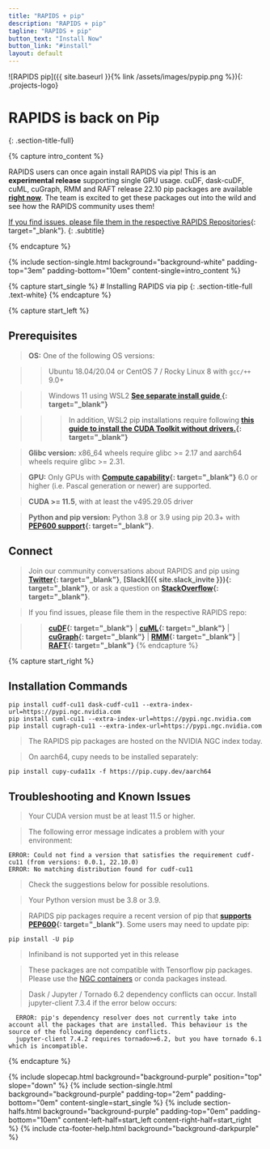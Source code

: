 ```yaml
---
title: "RAPIDS + pip"
description: "RAPIDS + pip"
tagline: "RAPIDS + pip"
button_text: "Install Now"
button_link: "#install"
layout: default
---
```


![RAPIDS pip]({{ site.baseurl }}{% link /assets/images/pypip.png %}){: .projects-logo}


# RAPIDS is back on Pip
{: .section-title-full}

{% capture intro_content %}

RAPIDS users can once again install RAPIDS via pip!  This is an **experimental release** supporting single GPU usage.  cuDF, dask-cuDF, cuML, cuGraph, RMM and RAFT release 22.10 pip packages are available **[right now](#install)**.  The team is excited to get these packages out into the wild and see how the RAPIDS community uses them!

[If you find issues, please file them in the respective RAPIDS Repositories](https://github.com/rapidsai){: target="_blank"}.
{: .subtitle}

{% endcapture %}

{% include section-single.html
    background="background-white" 
    padding-top="3em" padding-bottom="10em" 
    content-single=intro_content
%}

<div id="install"></div>
{% capture start_single %}
# Installing RAPIDS via pip
{: .section-title-full .text-white}
{% endcapture %}

{% capture start_left %}

## Prerequisites

> <i class="fas fa-desktop text-white"></i> **OS:** One of the following OS versions:

>> <i class="fa-brands fa-ubuntu text-white"></i> Ubuntu 18.04/20.04 or CentOS 7 / Rocky Linux 8 with <code>gcc/++</code> 9.0+
	
>> <i class="fas fa-desktop text-white"></i> Windows 11 using WSL2  **[See separate install guide <i class="fa fa-angle-double-right" aria-hidden="true"></i>](wsl2.html){: target="_blank"}** 

>>> <i class="fas fa-chevron-circle-right text-white"></i> In addition, WSL2 pip installations require following **[this guide to install the CUDA Toolkit without drivers.](https://docs.nvidia.com/cuda/wsl-user-guide/index.html#cuda-support-for-wsl2){: target="_blank"}** 

> <i class="fas fa-info-circle text-white"></i> **Glibc version:** x86_64 wheels require glibc >= 2.17 and aarch64 wheels require glibc >= 2.31.

> <i class="fas fa-microchip text-white"></i> **GPU:** Only GPUs with **[Compute capability](https://developer.nvidia.com/cuda-gpus){: target="_blank"}** 6.0 or higher (i.e. Pascal generation or newer) are supported.
  
> <i class="fas fa-download text-white"></i> **CUDA >= 11.5**, with at least the v495.29.05 driver

> <i class="fab fa-python text-white"></i> **Python and pip version:** Python 3.8 or 3.9 using pip 20.3+ with **[PEP600 support](https://peps.python.org/pep-0600/){: target="_blank"}**.

## <i class="far fa-comments text-white"></i> Connect 

> Join our community conversations about RAPIDS and pip using **[Twitter](https://twitter.com/rapidsai){: target="_blank"}**, **[Slack]({{ site.slack_invite }}){: target="_blank"}**, or ask a question on **[StackOverflow](https://stackoverflow.com/tags/rapids){: target="_blank"}**.

> If you find issues, please file them in the respective RAPIDS repo:

>> **[cuDF](https://github.com/rapidsai/cudf/issues/new/choose ){: target="_blank"}** | 
>> **[cuML](https://github.com/rapidsai/cuml/issues/new/choose ){: target="_blank"}** | 
>> **[cuGraph](https://github.com/rapidsai/cugraph/issues/new/choose ){: target="_blank"}** | 
>> **[RMM](https://github.com/rapidsai/rmm/issues/new/choose ){: target="_blank"}** | 
>> **[RAFT](https://github.com/rapidsai/raft/issues/new/choose ){: target="_blank"}**
{% endcapture %}

{% capture start_right %}
## <i class="fad fa-terminal text-white"></i> Installation Commands


	pip install cudf-cu11 dask-cudf-cu11 --extra-index-url=https://pypi.ngc.nvidia.com
	pip install cuml-cu11 --extra-index-url=https://pypi.ngc.nvidia.com
	pip install cugraph-cu11 --extra-index-url=https://pypi.ngc.nvidia.com

> <i class="fas fa-info-circle text-white"></i> The RAPIDS pip packages are hosted on the NVIDIA NGC index today. 

> <i class="fas fa-info-circle text-white"></i> On aarch64, cupy needs to be installed separately:

	pip install cupy-cuda11x -f https://pip.cupy.dev/aarch64

## <i class="fa-solid fa-screwdriver-wrench text-white"></i> Troubleshooting and Known Issues

> <i class="fas fa-chevron-circle-right text-white"></i> Your CUDA version must be at least 11.5 or higher.

> <i class="fas fa-info-circle text-white"></i> The following error message indicates a problem with your environment:

    ERROR: Could not find a version that satisfies the requirement cudf-cu11 (from versions: 0.0.1, 22.10.0)
    ERROR: No matching distribution found for cudf-cu11

> Check the suggestions below for possible resolutions.

> <i class="fas fa-chevron-circle-right text-white"></i> Your Python version must be 3.8 or 3.9.

> <i class="fas fa-chevron-circle-right text-white"></i> RAPIDS pip packages require a recent version of pip that **[supports PEP600](https://peps.python.org/pep-0600/https://peps.python.org/pep-0600/){: target="_blank"}**.  Some users may need to update pip:
	
	pip install -U pip

> <i class="fas fa-chevron-circle-right text-white"></i> Infiniband is not supported yet in this release

> <i class="fas fa-chevron-circle-right text-white"></i> These packages are not compatible with Tensorflow pip packages. Please use the <a href="https://catalog.ngc.nvidia.com/orgs/nvidia/containers/tensorflow">NGC containers</a> or conda packages instead.

> <i class="fas fa-chevron-circle-right text-white"></i> Dask / Jupyter / Tornado 6.2 dependency conflicts can occur. Install jupyter-client 7.3.4 if the error below occurs:

      ERROR: pip's dependency resolver does not currently take into account all the packages that are installed. This behaviour is the source of the following dependency conflicts.
      jupyter-client 7.4.2 requires tornado>=6.2, but you have tornado 6.1 which is incompatible.


{% endcapture %}

{% include slopecap.html 
    background="background-purple" 
    position="top" 
    slope="down" 
%}
{% include section-single.html
    background="background-purple" 
    padding-top="2em" padding-bottom="0em" 
    content-single=start_single
%}
{% include section-halfs.html 
    background="background-purple" 
    padding-top="0em" padding-bottom="10em" 
    content-left-half=start_left 
    content-right-half=start_right 
%} 
{% include cta-footer-help.html 
   background="background-darkpurple" 
%}
